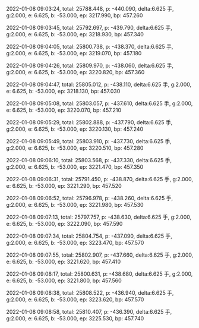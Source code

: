 2022-01-08 09:03:24, total: 25788.448, p: -440.090, delta:6.625 手, g:2.000, e: 6.625, b: -53.000, ep: 3217.990, bp: 457.260

2022-01-08 09:03:45, total: 25792.697, p: -439.790, delta:6.625 手, g:2.000, e: 6.625, b: -53.000, ep: 3218.930, bp: 457.340

2022-01-08 09:04:05, total: 25800.738, p: -438.370, delta:6.625 手, g:2.000, e: 6.625, b: -53.000, ep: 3219.070, bp: 457.180

2022-01-08 09:04:26, total: 25809.970, p: -438.060, delta:6.625 手, g:2.000, e: 6.625, b: -53.000, ep: 3220.820, bp: 457.360

2022-01-08 09:04:47, total: 25805.012, p: -438.110, delta:6.625 手, g:2.000, e: 6.625, b: -53.000, ep: 3218.130, bp: 457.030

2022-01-08 09:05:08, total: 25803.057, p: -437.610, delta:6.625 手, g:2.000, e: 6.625, b: -53.000, ep: 3220.070, bp: 457.210

2022-01-08 09:05:29, total: 25802.888, p: -437.790, delta:6.625 手, g:2.000, e: 6.625, b: -53.000, ep: 3220.130, bp: 457.240

2022-01-08 09:05:49, total: 25803.910, p: -437.730, delta:6.625 手, g:2.000, e: 6.625, b: -53.000, ep: 3220.510, bp: 457.280

2022-01-08 09:06:10, total: 25803.568, p: -437.330, delta:6.625 手, g:2.000, e: 6.625, b: -53.000, ep: 3221.470, bp: 457.350

2022-01-08 09:06:31, total: 25791.450, p: -438.870, delta:6.625 手, g:2.000, e: 6.625, b: -53.000, ep: 3221.290, bp: 457.520

2022-01-08 09:06:52, total: 25796.978, p: -438.260, delta:6.625 手, g:2.000, e: 6.625, b: -53.000, ep: 3221.980, bp: 457.530

2022-01-08 09:07:13, total: 25797.757, p: -438.630, delta:6.625 手, g:2.000, e: 6.625, b: -53.000, ep: 3222.090, bp: 457.590

2022-01-08 09:07:34, total: 25804.754, p: -437.090, delta:6.625 手, g:2.000, e: 6.625, b: -53.000, ep: 3223.470, bp: 457.570

2022-01-08 09:07:55, total: 25802.907, p: -437.660, delta:6.625 手, g:2.000, e: 6.625, b: -53.000, ep: 3221.620, bp: 457.410

2022-01-08 09:08:17, total: 25800.631, p: -438.680, delta:6.625 手, g:2.000, e: 6.625, b: -53.000, ep: 3221.800, bp: 457.560

2022-01-08 09:08:38, total: 25808.522, p: -436.940, delta:6.625 手, g:2.000, e: 6.625, b: -53.000, ep: 3223.620, bp: 457.570

2022-01-08 09:08:58, total: 25810.407, p: -436.390, delta:6.625 手, g:2.000, e: 6.625, b: -53.000, ep: 3225.530, bp: 457.740